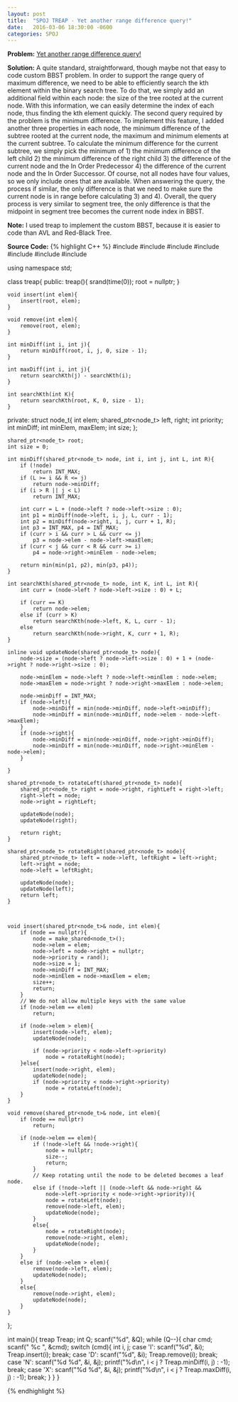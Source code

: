 ```yaml
---
layout: post
title:  "SPOJ TREAP - Yet another range difference query!"
date:   2016-03-06 18:30:00 -0600
categories: SPOJ
---
```


**Problem:** [Yet another range difference query!]

**Solution:**
A quite standard, straightforward, though maybe not that easy to code custom BBST problem. In order to support the range query of maximum difference, we need to be able
to efficiently search the kth element within the binary search tree. To do that, we simply add an additional field within each node: the size of the
tree rooted at the current node. With this information, we can easily determine the index of each node, thus finding the kth element quickly. The
second query required by the problem is the minimum difference. To implement this feature, I added another three properties in each node, the minimum difference
of the subtree rooted at the current node, the maximum and minimum elements at the current subtree. To calculate the minimum difference for the current 
subtree, we simply pick the minimum of 1) the minimum difference of the left child 2) the minimum difference of the right child
3) the difference of the current node and the In Order Predecessor 4) the difference of the current node and the In Order Successor. Of course, not all 
nodes have four values, so we only include ones that are available. When answering the query, the process if similar, the only difference is that we need to 
make sure the current node is in range before calculating 3) and 4).
Overall, the query process is very similar to segment tree, the only difference is that the midpoint in segment tree becomes the current node index in BBST.

**Note:**
I used treap to implement the custom BBST, because it is easier to code than AVL and Red-Black Tree.

**Source Code:**
{% highlight C++ %}
#include <iostream>
#include <cstdio>
#include <memory>
#include <vector>
#include <cstdlib>
#include <ctime>
#include <climits>

using namespace std;

class treap{
public:
    treap(){
        srand(time(0));
        root = nullptr;
    }

    void insert(int elem){
        insert(root, elem);    
    }

    void remove(int elem){
        remove(root, elem);
    }

    int minDiff(int i, int j){
        return minDiff(root, i, j, 0, size - 1);
    }

    int maxDiff(int i, int j){
        return searchKth(j) - searchKth(i);
    }

    int searchKth(int K){
        return searchKth(root, K, 0, size - 1);
    }

private:
    struct node_t{
        int elem;
        shared_ptr<node_t> left, right;
        int priority;
        int minDiff;
        int minElem, maxElem;
        int size;
    };

    shared_ptr<node_t> root;
    int size = 0;

    int minDiff(shared_ptr<node_t> node, int i, int j, int L, int R){
        if (!node)
            return INT_MAX;
        if (L >= i && R <= j)
            return node->minDiff;
        if (i > R || j < L)
            return INT_MAX;

        int curr = L + (node->left ? node->left->size : 0);
        int p1 = minDiff(node->left, i, j, L, curr - 1);
        int p2 = minDiff(node->right, i, j, curr + 1, R);
        int p3 = INT_MAX, p4 = INT_MAX;
        if (curr > i && curr > L && curr <= j)
            p3 = node->elem - node->left->maxElem;
        if (curr < j && curr < R && curr >= i)
            p4 = node->right->minElem - node->elem;
            
        return min(min(p1, p2), min(p3, p4));
    }
        
    int searchKth(shared_ptr<node_t> node, int K, int L, int R){
        int curr = (node->left ? node->left->size : 0) + L;

        if (curr == K)
            return node->elem;
        else if (curr > K)
            return searchKth(node->left, K, L, curr - 1);
        else
            return searchKth(node->right, K, curr + 1, R);
    }

    inline void updateNode(shared_ptr<node_t> node){
        node->size = (node->left ? node->left->size : 0) + 1 + (node->right ? node->right->size : 0);

        node->minElem = node->left ? node->left->minElem : node->elem;
        node->maxElem = node->right ? node->right->maxElem : node->elem;

        node->minDiff = INT_MAX;
        if (node->left){
            node->minDiff = min(node->minDiff, node->left->minDiff);
            node->minDiff = min(node->minDiff, node->elem - node->left->maxElem);
        }
        if (node->right){
            node->minDiff = min(node->minDiff, node->right->minDiff);
            node->minDiff = min(node->minDiff, node->right->minElem - node->elem);
        }

    }

    shared_ptr<node_t> rotateLeft(shared_ptr<node_t> node){
        shared_ptr<node_t> right = node->right, rightLeft = right->left;
        right->left = node;
        node->right = rightLeft;
        
        updateNode(node);
        updateNode(right);

        return right;
    }

    shared_ptr<node_t> rotateRight(shared_ptr<node_t> node){
        shared_ptr<node_t> left = node->left, leftRight = left->right;
        left->right = node;
        node->left = leftRight;

        updateNode(node);
        updateNode(left);
        return left;
    }



    void insert(shared_ptr<node_t>& node, int elem){
        if (node == nullptr){
            node = make_shared<node_t>();
            node->elem = elem;
            node->left = node->right = nullptr;
            node->priority = rand();
            node->size = 1;
            node->minDiff = INT_MAX;
            node->minElem = node->maxElem = elem;
            size++;
            return;
        }
        // We do not allow multiple keys with the same value
        if (node->elem == elem)
            return;

        if (node->elem > elem){
            insert(node->left, elem);
            updateNode(node);

            if (node->priority < node->left->priority)
                node = rotateRight(node);
        }else{
            insert(node->right, elem);
            updateNode(node);
            if (node->priority < node->right->priority)
                node = rotateLeft(node);
        }
    }

    void remove(shared_ptr<node_t>& node, int elem){
        if (node == nullptr)
            return;
        
        if (node->elem == elem){
            if (!node->left && !node->right){
                node = nullptr;
                size--;
                return;
            }
            // Keep rotating until the node to be deleted becomes a leaf node.
            else if (!node->left || (node->left && node->right && 
                node->left->priority < node->right->priority)){
                node = rotateLeft(node);
                remove(node->left, elem);
                updateNode(node);
            }
            else{
                node = rotateRight(node);
                remove(node->right, elem);
                updateNode(node);
            }
        }
        else if (node->elem > elem){
            remove(node->left, elem);
            updateNode(node);
        }
        else{
            remove(node->right, elem);
            updateNode(node);
        }
    }
};

int main(){
    treap Treap;
    int Q;
    scanf("%d", &Q);
    while (Q--){
        char cmd;
        scanf(" %c ", &cmd);
        switch (cmd){
        int i, j;
        case 'I':
            scanf("%d", &i);
            Treap.insert(i);
            break;
        case 'D':
            scanf("%d", &i);
            Treap.remove(i);
            break;
        case 'N':
            scanf("%d %d", &i, &j);
            printf("%d\n", i < j ? Treap.minDiff(i, j) : -1);
            break;
        case 'X':
            scanf("%d %d", &i, &j);
            printf("%d\n", i < j ? Treap.maxDiff(i, j) : -1);
            break;
        }
    }
}


{% endhighlight %}

[Yet another range difference query!]: http://www.spoj.com/problems/TREAP/
